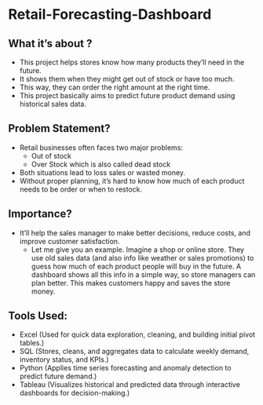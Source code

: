 # Retail-Forecasting-Dashboard
## What it’s about ?
- This project helps stores know how many products they’ll need in the future.
- It shows them when they might get out of stock or have too much.
- This way, they can order the right amount at the right time.
- This project basically aims to predict future product demand using historical sales data.

## Problem Statement?
- Retail businesses often faces two major problems:
  - Out of stock
  - Over Stock which is also called dead stock
- Both situations lead to loss sales or wasted money.
- Without proper planning, it’s hard to know how much of each product needs to be order or when to restock.

## Importance?
- It’ll help the sales manager to make better decisions, reduce costs, and improve customer satisfaction.
  - Let me give you an example.
      Imagine a shop or online store. They use old sales data (and also info like weather or sales promotions) to guess how much of each product people will buy in the future. A dashboard shows all this info in a simple way, so store managers can plan better. This makes customers happy and saves the store money.
 

## Tools Used:
- Excel (Used for quick data exploration, cleaning, and building initial pivot tables.)
- SQL (Stores, cleans, and aggregates data to calculate weekly demand, inventory status, and KPIs.)
- Python (Applies time series forecasting and anomaly detection to predict future demand.)
- Tableau (Visualizes historical and predicted data through interactive dashboards for decision-making.)

